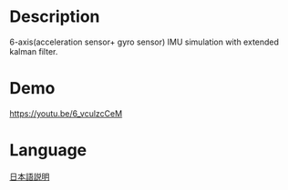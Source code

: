 # Description
6-axis(acceleration sensor+ gyro sensor) IMU simulation with extended kalman filter.

# Demo
<a href="https://youtu.be/6_vculzcCeM" target="_blank">https://youtu.be/6_vculzcCeM</a>

# Language
<a href="https://memo.soarcloud.com/6%e8%bb%b8imu%ef%bd%9e%e6%8b%a1%e5%bc%b5%e3%82%ab%e3%83%ab%e3%83%9e%e3%83%b3%e3%83%95%e3%82%a3%e3%83%ab%e3%82%bf/">日本語説明</a>
